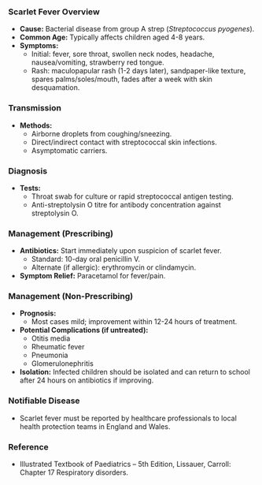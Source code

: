 ### Scarlet Fever Overview
- **Cause:** Bacterial disease from group A strep (_Streptococcus pyogenes_).
- **Common Age:** Typically affects children aged 4-8 years.
- **Symptoms:** 
  - Initial: fever, sore throat, swollen neck nodes, headache, nausea/vomiting, strawberry red tongue.
  - Rash: maculopapular rash (1-2 days later), sandpaper-like texture, spares palms/soles/mouth, fades after a week with skin desquamation.

### Transmission
- **Methods:** 
  - Airborne droplets from coughing/sneezing.
  - Direct/indirect contact with streptococcal skin infections.
  - Asymptomatic carriers.

### Diagnosis
- **Tests:**
  - Throat swab for culture or rapid streptococcal antigen testing.
  - Anti-streptolysin O titre for antibody concentration against streptolysin O.

### Management (Prescribing)
- **Antibiotics:** Start immediately upon suspicion of scarlet fever.
  - Standard: 10-day oral penicillin V.
  - Alternate (if allergic): erythromycin or clindamycin.
- **Symptom Relief:** Paracetamol for fever/pain.

### Management (Non-Prescribing)
- **Prognosis:** 
  - Most cases mild; improvement within 12-24 hours of treatment.
- **Potential Complications (if untreated):**
  - Otitis media
  - Rheumatic fever
  - Pneumonia
  - Glomerulonephritis
- **Isolation:** Infected children should be isolated and can return to school after 24 hours on antibiotics if improving.

### Notifiable Disease
- Scarlet fever must be reported by healthcare professionals to local health protection teams in England and Wales.

### Reference
- Illustrated Textbook of Paediatrics – 5th Edition, Lissauer, Carroll: Chapter 17 Respiratory disorders.
